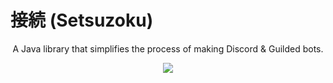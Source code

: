 # 接続 (Setsuzoku)

<p align="center">
	A Java library that simplifies the process of making Discord & Guilded bots.
</p>


<p align="center">
	<a href="./LICENSE"><img src="https://img.shields.io/badge/license-MIT-blue.svg"></a>
</p>

<br />

 
